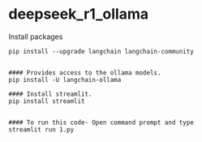 # deepseek_r1_ollama

Install packages

	pip install --upgrade langchain langchain-community 


	#### Provides access to the ollama models.
	pip install -U langchain-ollama
	
	#### Install streamlit.
	pip install streamlit


	#### To run this code- Open command prompt and type
	streamlit run 1.py